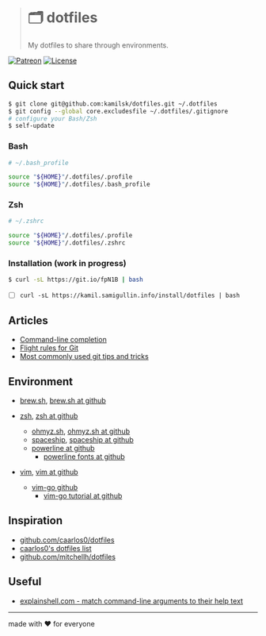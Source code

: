 > # 🗂 dotfiles
>
> My dotfiles to share through environments.

[![Patreon][icon_patreon]](https://www.patreon.com/octolab)
[![License][icon_license]](LICENSE)

## Quick start

```bash
$ git clone git@github.com:kamilsk/dotfiles.git ~/.dotfiles
$ git config --global core.excludesfile ~/.dotfiles/.gitignore
# configure your Bash/Zsh
$ self-update
```

### Bash

```bash
# ~/.bash_profile

source "${HOME}"/.dotfiles/.profile
source "${HOME}"/.dotfiles/.bash_profile
```

### Zsh

```bash
# ~/.zshrc

source "${HOME}"/.dotfiles/.profile
source "${HOME}"/.dotfiles/.zshrc
```

### Installation (work in progress)

```bash
$ curl -sL https://git.io/fpN1B | bash
```

- [ ] `curl -sL https://kamil.samigullin.info/install/dotfiles | bash`

## Articles

- [Command-line completion](https://docs.docker.com/compose/completion/)
- [Flight rules for Git](https://github.com/k88hudson/git-flight-rules)
- [Most commonly used git tips and tricks](https://github.com/git-tips/tips)

## Environment

- [brew.sh](http://brew.sh/), [brew.sh at github](https://github.com/Homebrew/brew)

- [zsh](http://www.zsh.org/), [zsh at github](https://github.com/zsh-users/zsh)
  - [ohmyz.sh](http://ohmyz.sh/), [ohmyz.sh at github](https://github.com/robbyrussell/oh-my-zsh)
  - [spaceship](https://denysdovhan.com/spaceship-prompt/), [spaceship at github](https://github.com/denysdovhan/spaceship-prompt)
  - [powerline at github](https://github.com/powerline/powerline)
    - [powerline fonts at github](https://github.com/powerline/fonts)

- [vim](http://www.vim.org/), [vim at github](https://github.com/vim/vim)
  - [vim-go github](https://github.com/fatih/vim-go)
    - [vim-go tutorial at github](https://github.com/fatih/vim-go-tutorial)

## Inspiration

- [github.com/caarlos0/dotfiles](https://github.com/caarlos0/dotfiles)
- [caarlos0's dotfiles list](https://github.com/getantibody/antibody#in-the-wild)
- [github.com/mitchellh/dotfiles](https://github.com/mitchellh/dotfiles)

## Useful

- [explainshell.com - match command-line arguments to their help text](https://www.explainshell.com/)

---

made with ❤️ for everyone

[icon_license]: https://img.shields.io/badge/license-MIT-blue.svg
[icon_patreon]: https://img.shields.io/badge/patreon-donate-orange.svg
